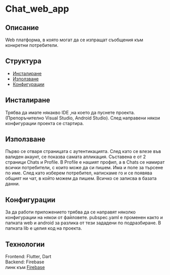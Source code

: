 # Chat_web_app

## Описание

Web платформа, в която могат да се изпращат съобщения към конкретни потребители. 

## Структура

- [Инсталиране](#installation)
- [Използване](#usage)
- [Конфигурации](#configuration)


## Инсталиране

Трябва да имате някакво IDE ,на което да пуснете проекта.(Препоръчително Visual Studio, Android Studio). След направени някои конфигурации проекта се стартира.

## Използване

Първо се отваря страницата с аутентикацията. След като се влезе във валиден акаунт, се показва самата апликация. Съставена е от 2 страници Chats и Profile. В Profile е нашият профил, а в Chats се намират всички потребители, с които може да си пишем. Има и поле за търсене по име. След като изберем потребител, натискаме го и се появява общият ни чат, в който можем да пишем. Всичко се записва в базата данни.

## Конфигурации
За да работи приложението трябва да се направят няколко конфигурации на някои от файловете. pubspec.yaml е променен както и папката web и android за разлика от тези зададени по подразбиране. В папката lib е целия код на проекта. 

## Технологии
Frontend: Flutter, Dart <br> 
Backend: Firebase <br>
линк към [Firebase](https://console.firebase.google.com/project/chatweb-1a6a5/firestore/data/~2Fusers~2FFsZOs6zQ4f7bP1yR0ERV)





